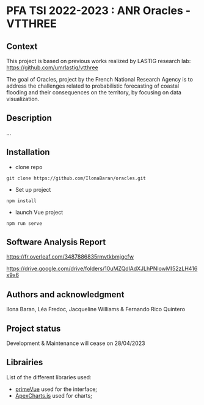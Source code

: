 # PFA TSI 2022-2023 : ANR Oracles - VTTHREE

## Context

This project is based on previous works realized by LASTIG research lab: https://github.com/umrlastig/vtthree 

The goal of Oracles, project by the French National Research Agency is to address the challenges related to probabilistic forecasting of coastal flooding and their consequences on the territory, by focusing on data visualization. 
    
## Description 

...

## Installation
* clone repo

```git clone https://github.com/IlonaBaran/oracles.git```

* Set up project

``` npm install ```

* launch Vue project

``` npm run serve ```


## Software Analysis Report

https://fr.overleaf.com/3487886835rmvtkbmjgcfw

https://drive.google.com/drive/folders/10uMZQdlAdXJLhPNlowMI52zLH416x9x6

## Authors and acknowledgment
Ilona Baran, Léa Fredoc, Jacqueline Williams & Fernando Rico Quintero

## Project status
Development & Maintenance will cease on 28/04/2023

## Librairies
List of the different libraries used:
* [primeVue](https://primevue.org/) used for the interface; 
* [ApexCharts.js](https://apexcharts.com/) used for charts; 

